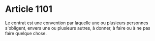 # Article 1101

Le contrat est une convention par laquelle une ou plusieurs personnes s'obligent, envers une ou plusieurs autres, à donner, à faire ou à ne pas faire quelque chose.